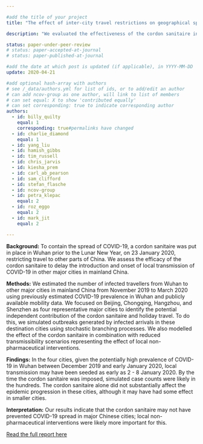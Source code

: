 ```yaml
---

#add the title of your project
title: "The effect of inter-city travel restrictions on geographical spread of COVID-19: Evidence from Wuhan, China"

description: "We evaluated the effectiveness of the cordon sanitaire in Wuhan to delay or prevent outbreaks of COVID-19 in other major cities in mainland China."

status: paper-under-peer-review
# status: paper-accepted-at-journal
# status: paper-published-at-journal

#add the date at which post is updated (if applicable), in YYYY-MM-DD
update: 2020-04-21

#add optional hash-array with authors
# see /_data/authors.yml for list of ids, or to add/edit an author
# can add ncov-group as one author, will link to list of members
# can set equal: X to show 'contributed equally'
# can set corresponding: true to indicate corresponding author 
authors:
  - id: billy_quilty
    equal: 1
    corresponding: true#permalinks have changed
  - id: charlie_diamond
    equal: 1
  - id: yang_liu
  - id: hamish_gibbs
  - id: tim_russell
  - id: chris_jarvis
  - id: kiesha_prem
  - id: carl_ab_pearson
  - id: sam_clifford
  - id: stefan_flasche
  - id: ncov-group
  - id: petra_klepac
    equal: 2
  - id: roz_eggo
    equal: 2
  - id: mark_jit
    equal: 2

---
```


**Background:** To contain the spread of COVID-19, a cordon sanitaire was put in place in Wuhan prior to the Lunar New Year, on 23 January 2020, restricting travel to other parts of China. We assess the efficacy of the cordon sanitaire to delay the introduction and onset of local transmission of COVID-19 in other major cities in mainland China.

**Methods:** We  estimated  the  number  of  infected  travellers  from  Wuhan  to  other  major  cities  in  mainland China from November 2019 to March 2020 using previously estimated COVID-19 prevalence in Wuhan and publicly available mobility data. We focused on Beijing, Chongqing, Hangzhou, and Shenzhen as four representative major cities to identify the potential independent contribution of the cordon sanitaire and holiday travel. To do this, we simulated outbreaks generated by infected arrivals in these destination cities using stochastic branching processes. We also modelled the effect of the cordon sanitaire in combination with reduced transmissibility scenarios representing the effect of local non-pharmaceutical interventions.

**Findings:** In the four cities, given the potentially high prevalence of COVID-19 in Wuhan between December 2019 and early January 2020, local transmission may have been seeded as early as  2 - 8 January 2020. By the time the cordon sanitaire was imposed, simulated case counts were likely in the hundreds. 
The cordon sanitaire alone did not substantially affect the epidemic progression in these cities, although it may have had some effect in smaller cities.

**Interpretation:** Our results indicate that the cordon sanitaire may not have prevented COVID-19 spread in major Chinese cities; local non-pharmaceutical interventions were likely more important for this.

[Read the full report here](reports/wuhan-travel_restrictions-preprint-2020_04_21.pdf)
